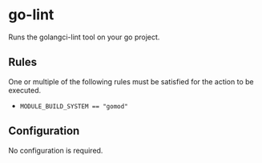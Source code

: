 # go-lint

Runs the golangci-lint tool on your go project.


## Rules

One or multiple of the following rules must be satisfied for the action to be executed.

- `MODULE_BUILD_SYSTEM == "gomod"`

## Configuration


No configuration is required.
